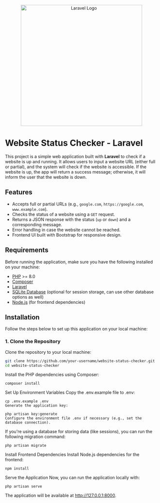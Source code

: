 <p align="center"><a href="https://laravel.com" target="_blank"><img src="https://raw.githubusercontent.com/laravel/art/master/logo-lockup/5%20SVG/2%20CMYK/1%20Full%20Color/laravel-logolockup-cmyk-red.svg" width="400" alt="Laravel Logo"></a></p>

# Website Status Checker - Laravel

This project is a simple web application built with **Laravel** to check if a website is up and running. It allows users to input a website URL (either full or partial), and the system will check if the website is accessible. If the website is up, the app will return a success message; otherwise, it will inform the user that the website is down.

## Features

- Accepts full or partial URLs (e.g., `google.com`, `https://google.com`, `www.example.com`).
- Checks the status of a website using a `GET` request.
- Returns a JSON response with the status (`up` or `down`) and a corresponding message.
- Error handling in case the website cannot be reached.
- Frontend UI built with Bootstrap for responsive design.

## Requirements

Before running the application, make sure you have the following installed on your machine:

- [PHP](https://www.php.net/) >= 8.0
- [Composer](https://getcomposer.org/)
- [Laravel](https://laravel.com/docs/9.x)
- [SQLite Database](https://www.sqlite.org/) (optional for session storage, can use other database options as well)
- [Node.js](https://nodejs.org/) (for frontend dependencies)

## Installation

Follow the steps below to set up this application on your local machine:

### 1. Clone the Repository

Clone the repository to your local machine:

```bash
git clone https://github.com/your-username/website-status-checker.git
cd website-status-checker
```
Install the PHP dependencies using Composer:
```
composer install
```
Set Up Environment Variables
Copy the .env.example file to .env:

```
cp .env.example .env
Generate the application key:
```
```
php artisan key:generate
Configure the environment file .env if necessary (e.g., set the database connection).
```
If you're using a database for storing data (like sessions), you can run the following migration command:

```
php artisan migrate
```
Install Frontend Dependencies
Install Node.js dependencies for the frontend:
```
npm install
```
Serve the Application
Now, you can run the application locally with:
```
php artisan serve
```
The application will be available at http://127.0.0.1:8000.



